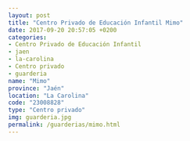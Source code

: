 ```yaml
---
layout: post
title: "Centro Privado de Educación Infantil Mimo"
date: 2017-09-20 20:57:05 +0200
categories:
- Centro Privado de Educación Infantil
- jaen
- la-carolina
- Centro privado
- guarderia
name: "Mimo"
province: "Jaén"
location: "La Carolina"
code: "23008828"
type: "Centro privado"
img: guarderia.jpg
permalink: /guarderias/mimo.html
---
```

